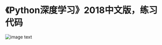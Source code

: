 # 《Python深度学习》2018中文版，练习代码
![image text](https://github.com/liruoyu2008/PythonDeepLearning/blob/main/resources/%E5%B0%81%E9%9D%A2.png)
